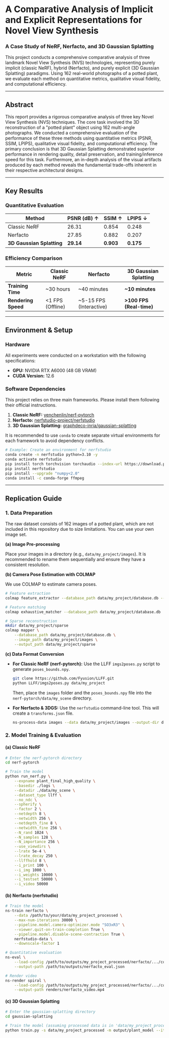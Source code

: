 

# A Comparative Analysis of Implicit and Explicit Representations for Novel View Synthesis

### A Case Study of NeRF, Nerfacto, and 3D Gaussian Splatting

This project conducts a comprehensive comparative analysis of three landmark Novel View Synthesis (NVS) technologies, representing purely implicit (classic NeRF), hybrid (Nerfacto), and purely explicit (3D Gaussian Splatting) paradigms. Using 162 real-world photographs of a potted plant, we evaluate each method on quantitative metrics, qualitative visual fidelity, and computational efficiency.

-----

## Abstract

This report provides a rigorous comparative analysis of three key Novel View Synthesis (NVS) techniques. The core task involved the 3D reconstruction of a "potted plant" object using 162 multi-angle photographs. We conducted a comprehensive evaluation of the performance of these three methods using quantitative metrics (PSNR, SSIM, LPIPS), qualitative visual fidelity, and computational efficiency. The primary conclusion is that 3D Gaussian Splatting demonstrated superior performance in rendering quality, detail preservation, and training/inference speed for this task. Furthermore, an in-depth analysis of the visual artifacts produced by each method reveals the fundamental trade-offs inherent in their respective architectural designs.

-----

## Key Results

### Quantitative Evaluation

| Method                  | PSNR (dB) ↑        | SSIM ↑             | LPIPS ↓            |
| ----------------------- | ------------------ | ------------------ | ------------------ |
| Classic NeRF            | 26.31              | 0.854              | 0.248              |
| Nerfacto                | 27.85              | 0.882              | 0.207              |
| **3D Gaussian Splatting** | **29.14** | **0.903** | **0.175** |

### Efficiency Comparison

| Metric              | Classic NeRF            | Nerfacto                     | 3D Gaussian Splatting        |
| ------------------- | ----------------------- | ---------------------------- | ---------------------------- |
| **Training Time** | \~30 hours               | \~40 minutes                  | **\~10 minutes** |
| **Rendering Speed** | \<1 FPS (Offline)        | \~5-15 FPS (Interactive)      | **\>100 FPS (Real-time)** |

-----

## Environment & Setup

### Hardware

All experiments were conducted on a workstation with the following specifications:

  * **GPU:** NVIDIA RTX A6000 (48 GB VRAM)
  * **CUDA Version:** 12.6

### Software Dependencies

This project relies on three main frameworks. Please install them following their official instructions.

1.  **Classic NeRF:** [yenchenlin/nerf-pytorch](https://github.com/yenchenlin/nerf-pytorch)
2.  **Nerfacto:** [nerfstudio-project/nerfstudio](https://github.com/nerfstudio-project/nerfstudio)
3.  **3D Gaussian Splatting:** [graphdeco-inria/gaussian-splatting](https://github.com/graphdeco-inria/gaussian-splatting)

It is recommended to use `conda` to create separate virtual environments for each framework to avoid dependency conflicts.

```bash
# Example: Create an environment for nerfstudio
conda create -n nerfstudio python=3.10 -y
conda activate nerfstudio
pip install torch torchvision torchaudio --index-url https://download.pytorch.org/whl/cu118
pip install nerfstudio
pip install --upgrade "numpy<2.0"
conda install -c conda-forge ffmpeg
```

-----

## Replication Guide

### 1\. Data Preparation

The raw dataset consists of 162 images of a potted plant, which are not included in this repository due to size limitations. You can use your own image set.

**(a) Image Pre-processing**

Place your images in a directory (e.g., `data/my_project/images`). It is recommended to rename them sequentially and ensure they have a consistent resolution.

**(b) Camera Pose Estimation with COLMAP**

We use COLMAP to estimate camera poses.

```bash
# Feature extraction
colmap feature_extractor --database_path data/my_project/database.db --image_path data/my_project/images

# Feature matching
colmap exhaustive_matcher --database_path data/my_project/database.db

# Sparse reconstruction
mkdir data/my_project/sparse
colmap mapper \
    --database_path data/my_project/database.db \
    --image_path data/my_project/images \
    --output_path data/my_project/sparse
```

**(c) Data Format Conversion**

  * **For Classic NeRF (nerf-pytorch):**
    Use the LLFF `imgs2poses.py` script to generate `poses_bounds.npy`.

    ```bash
    git clone https://github.com/Fyusion/LLFF.git
    python LLFF/imgs2poses.py data/my_project
    ```

    Then, place the `images` folder and the `poses_bounds.npy` file into the `nerf-pytorch/data/my_scene` directory.

  * **For Nerfacto & 3DGS:**
    Use the `nerfstudio` command-line tool. This will create a `transforms.json` file.

    ```bash
    ns-process-data images --data data/my_project/images --output-dir data/my_project_processed
    ```

### 2\. Model Training & Evaluation

#### (a) Classic NeRF

```bash
# Enter the nerf-pytorch directory
cd nerf-pytorch

# Train the model
python run_nerf.py \
    --expname plant_final_high_quality \
    --basedir ./logs \
    --datadir ./data/my_scene \
    --dataset_type llff \
    --no_ndc \
    --spherify \
    --factor 2 \
    --netdepth 8 \
    --netwidth 256 \
    --netdepth_fine 8 \
    --netwidth_fine 256 \
    --N_rand 1024 \
    --N_samples 128 \
    --N_importance 256 \
    --use_viewdirs \
    --lrate 5e-4 \
    --lrate_decay 250 \
    --llffhold 8 \
    --i_print 100 \
    --i_img 1000 \
    --i_weights 10000 \
    --i_testset 50000 \
    --i_video 50000
```

#### (b) Nerfacto (nerfstudio)

```bash
# Train the model
ns-train nerfacto \
    --data /path/to/your/data/my_project_processed \
    --max-num-iterations 30000 \
    --pipeline.model.camera-optimizer.mode "SO3xR3" \
    --viewer.quit-on-train-completion True \
    --pipeline.model.disable-scene-contraction True \
    nerfstudio-data \
    --downscale-factor 1

# Quantitative evaluation
ns-eval \
    --load-config /path/to/outputs/my_project_processed/nerfacto/.../config.yml \
    --output-path /path/to/outputs/nerfacto_eval.json

# Render video
ns-render spiral \
    --load-config /path/to/outputs/my_project_processed/nerfacto/.../config.yml \
    --output-path renders/nerfacto_video.mp4
```

#### (c) 3D Gaussian Splatting

```bash
# Enter the gaussian-splatting directory
cd gaussian-splatting

# Train the model (assuming processed data is in 'data/my_project_processed')
python train.py -s data/my_project_processed -m output/plant_model --iterations 30000 --eval
```
